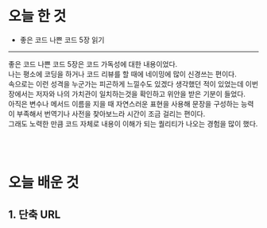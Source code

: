 # 오늘 한 것
* 좋은 코드 나쁜 코드 5장 읽기

***

좋은 코드 나쁜 코드 5장은 코드 가독성에 대한 내용이었다.  
나는 평소에 코딩을 하거나 코드 리뷰를 할 때에 네이밍에 많이 신경쓰는 편이다.  
속으로는 이런 성격을 누군가는 피곤하게 느낄수도 있겠다 생각했던 적이 있었는데 이번 장에서는 저자와 나의 가치관이 일치하는것을 확인하고 위안을 받은 기분이 들었다.  
아직은 변수나 메서드 이름을 지을 때 자연스러운 표현을 사용해 문장을 구성하는 능력이 부족해서 번역기나 사전을 찾아보느라 시간이 조금 걸리는 편이다.  
그래도 노력한 만큼 코드 자체로 내용이 이해가 되는 퀄리티가 나오는 경험을 많이 했다.  



</br> 

</br>  

# 오늘 배운 것

## 1. 단축 URL
